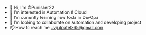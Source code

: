 - 👋 Hi, I’m @Punisher22
- 👀 I’m interested in Automation & Cloud
- 🌱 I’m currently learning new tools in DevOps
- 💞️ I’m looking to collaborate on Automation and developing project
- 📫 How to reach me ..vijulpatel865@gmail.com

<!---
Punisher22/Punisher22 is a ✨ special ✨ repository because its `README.md` (this file) appears on your GitHub profile.
You can click the Preview link to take a look at your changes.
--->
